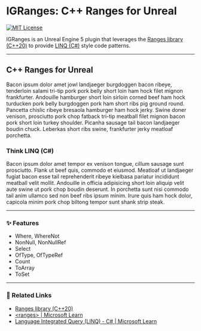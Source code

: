 # IGRanges: C++ Ranges for Unreal
 
 [![MIT License](https://img.shields.io/badge/license-MIT-green.svg?style=flat-square)](/LICENSE)

IGRanges is an Unreal Engine 5 plugin that leverages the [Ranges library (C++20)](https://en.cppreference.com/w/cpp/ranges) to provide [LINQ (C#)](https://learn.microsoft.com/en-us/dotnet/csharp/linq/) style code patterns.

----

## C++ Ranges for Unreal

Bacon ipsum dolor amet jowl landjaeger burgdoggen bacon ribeye, tenderloin salami tri-tip pork pork belly short loin ham hock filet mignon frankfurter. Andouille hamburger short loin sirloin corned beef ham hock turducken pork belly burgdoggen pork ham short ribs pig ground round. Pancetta chislic ribeye bresaola hamburger ham hock jerky. Swine doner venison, prosciutto pork chop fatback tri-tip meatball filet mignon bacon pork short loin turkey shoulder. Picanha sausage tail bacon landjaeger boudin chuck. Leberkas short ribs swine, frankfurter jerky meatloaf porchetta.

### Think LINQ (C#)

Bacon ipsum dolor amet tempor ex venison tongue, cillum sausage sunt prosciutto. Flank ut beef quis, commodo et eiusmod. Meatloaf ut landjaeger fugiat bacon esse tail reprehenderit ribeye kielbasa pariatur incididunt meatball velit mollit. Andouille in officia adipisicing short loin aliquip velit aute swine ut pork chop boudin deserunt. In porchetta sunt nisi commodo tail anim ullamco sed non beef ribs ipsum minim. Irure quis ham hock dolor, capicola minim pork chop biltong tempor sunt shank strip steak.

----

### ✨ Features

- Where, WhereNot
- NonNull, NonNullRef
- Select
- OfType, OfTypeRef
- Count
- ToArray
- ToSet

----

### 🔗 Related Links

- [Ranges library (C++20)](https://en.cppreference.com/w/cpp/ranges)
- [\<ranges\> | Microsoft Learn](https://learn.microsoft.com/en-us/cpp/standard-library/ranges)
- [Language Integrated Query (LINQ) - C# | Microsoft Learn](https://learn.microsoft.com/en-us/dotnet/csharp/linq/)
